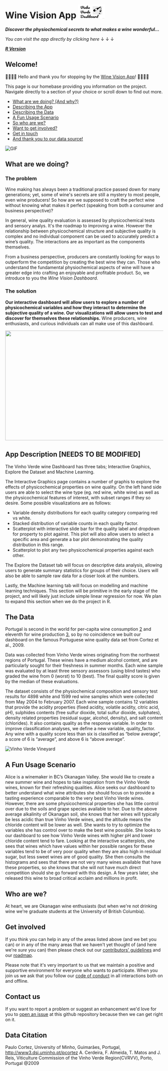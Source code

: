 # **Wine Vision App** <img src="assets/logo.png" width="85" height="45" /> 
***Discover the physiochemical secrets to what makes a wine wonderful...***

*You can visit the app directly by clicking here* &darr; &darr; &darr; 

[***R Version***](https://winevisionr.herokuapp.com/)


## Welcome!
:confetti_ball::balloon::confetti_ball::balloon: Hello and thank you for stopping by the [Wine Vision App](https://wine-vision.herokuapp.com/)! :confetti_ball::balloon::confetti_ball::balloon:

This page is our homebase providing you information on the project. 
Navigate directly to a section of your choice or scroll down to find out more.

* [What are we doing? (And why?)](#what-are-we-doing)
* [Describing the App](#app-description)
* [Describing the Data](#the-data)
* [A Fun Usage Scenario](#a-fun-usage-scenario)
* [So who are we?](#who-are-we)
* [Want to get involved?](#get-involved)
* [Get in touch](#contact-us)
* [And thank you to our data source!](#data-citation)

![GIF](https://media1.giphy.com/media/lNWY2wwQx21NoXwBGF/giphy.gif)

## What are we doing?
### The problem
Wine making has always been a traditional practice passed down for many generations; yet, some of wine's secrets are still a mystery to most people, even wine producers! So how are we supposed to craft the perfect wine without knowing what makes it perfect (speaking from both a consumer and business perspective)?

In general, wine quality evaluation is assessed by physicochemical tests and sensory analys. It's the roadmap to improving a wine. However the relationship between physicochemical structure and subjective quality is complex and no individual component can be used to accurately predict a wine’s quality. The interactions are as important as the components themselves. 

From a business perspective, producers are constantly looking for ways to outperform the competition by creating the best wine they can. Those who understand the fundamental physiochemical aspects of wine will have a greater edge into crafting an enjoyable and profitable product. So, we introduce to you the *Wine Vision Dashboard*.

### The solution
**Our interactive dashboard will allow users to explore a number of physicochemical variables and how they interact to determine the subjective quality of a wine. Our visualizations will allow users to test and discover for themselves these relationships.** Wine producers, wine enthusiasts, and curious individuals can all make use of this dashboard.

<img src="https://d2cbg94ubxgsnp.cloudfront.net/Pictures/480x270//9/2/5/139925_160412_PRS_AWRI_GAGO_0262.jpg" width="550" height="350" /> 

## App Description [NEEDS TO BE MODIFIED]
The Vinho Verde wine Dashboard has three tabs; Interactive Graphics, Explore the Dataset and Machine Learning.

The Interactive Graphics page contains a number of graphis to explore the effects of physicochemical properties on wine quality. On the left hand side users are able to select the wine type (eg. red wine, white wine) as well as the physicochemical features of interest, with subset ranges if they so desire. Some possible visualizations are as follows:

- Variable density distributions for each quality category comparing red vs white.
- Stacked distribution of variable counts in each quality factor.
- Scatterplot with interactive slide bar for the quality label and dropdown for property to plot against. This plot will also allow users to select a specific area and generate a bar plot demonstrating the quality distribution in this range.
- Scatterplot to plot any two physicochemical properties against each other.

The Explore the Dataset tab will focus on descriptive data analysis, allowing users to generate summary statistics for groups of their choice. Users will also be able to sample raw data for a closer look at the numbers.

Lastly, the Machine learning tab will focus on modelling and machine learning techniques. This section will be primitive in the early stage of the project, and will likely just include simple linear regression for now. We plan to expand this section when we do the project in R.


## The Data
Portugal is second in the world for per-capita wine consumption [2](https://www.nationmaster.com/nmx/ranking/wine-consumption-per-capita) and eleventh for wine production [3](https://en.wikipedia.org/wiki/List_of_wine-producing_regions), so by no coincidence we built our dashboard on the famous Portuguese wine quality data set from Cortez et al., 2009. 

Data was collected from Vinho Verde wines originating from the northwest regions of Portugal. These wines have a medium alcohol content, and are particularly sought for their freshness in summer months. Each wine sample was evaluated by at least three sensory assessors (using blind tastes) who graded the wine from 0 (worst) to 10 (best). The final quality score is given by the median of these evaluations.

The dataset consists of the physiochemical composition and sensory test results for 4898 white and 1599 red wine samples which were collected from May 2004 to February 2007. Each wine sample contains 12 variables that provide the acidity properties (fixed acidity, volatile acidity, citric acid, pH), sulphides contents (free sulfur dioxide, total sulfur dioxide, sulphates), density related properties (residual sugar, alcohol, density), and salt content (chlorides). It also contains quality as the response variable. In order to improve classification analyses, we define a new variable, quality_factor. Any wine with a quality score less than six is classified as “below average”, a score of 6 is “average”, and above 6 is “above average”.

![Vinho Verde Vineyard](https://blog.liebherr.com/appliances/us/wp-content/uploads/sites/3/2017/08/Vinho_Verde_Panther-753x493.jpg)

## A Fun Usage Scenario
Alice is a winemaker in BC’s Okanagan Valley. She would like to create a new summer wine and hopes to take inspiration from the Vinho Verde wines, known for their refreshing qualities. Alice seeks our dashboard to better understand what wine attributes she should focus on to provide a tasting experience comparable to the very best Vinho Verde wines. However, there are some physicochemical properties she has little control over due to the soils and grape species available to her. Due to the above average alkalinity of Okanagan soil, she knows that her wines will typically be less acidic than true Vinho Verde wines, and the altitude means the chloride content will be lower as well. She wants to try to optimize the variables she has control over to make the best wine possible. She looks to our dashboard to see how Vinho Verde wines with higher pH and lower chloride content tend to fare. Looking at the interactive scatterplots, she sees that wines which have values within her possible ranges for these variables tend to be of very poor quality when they are also high in residual sugar, but less sweet wines are of good quality. She then consults the histograms and sees that there are not very many wines available that have these properties, so she knows that she will not have much direct competition should she go forward with this design. A few years later, she released this wine to broad critical acclaim and millions in profit.

## Who are we?
At heart, we are Okanagan wine enthusiasts (but when we're not drinking wine we're graduate students at the University of British Columbia). 

## Get involved
If you think you can help in any of the areas listed above (and we bet you can) or in any of the many areas that we haven't yet thought of (and here we're *sure* you can) then please check out our [contributors' guidelines](CONTRIBUTING.md) and our [roadmap](../../issues/1).

Please note that it's very important to us that we maintain a positive and supportive environment for everyone who wants to participate. When you join us we ask that you follow our [code of conduct](CODE_OF_CONDUCT.md) in all interactions both on and offline.

## Contact us
If you want to report a problem or suggest an enhancement we'd love for you to [open an issue](../../issues) at this github repository because then we can get right on it.

## Data Citation
Paulo Cortez, University of Minho, Guimarães, Portugal, http://www3.dsi.uminho.pt/pcortez
A. Cerdeira, F. Almeida, T. Matos and J. Reis, Viticulture Commission of the Vinho Verde Region(CVRVV), Porto, Portugal
@2009
